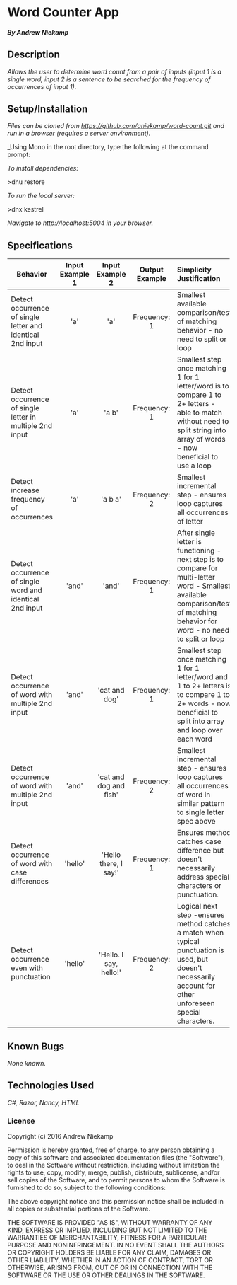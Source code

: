 # Word Counter App

##### By Andrew Niekamp

## Description

_Allows the user to determine word count from a pair of inputs (input 1 is a single word, input 2 is a sentence to be searched for the frequency of occurrences of input 1)._

## Setup/Installation

_Files can be cloned from https://github.com/aniekamp/word-count.git and run in a browser (requires a server environment)._

_Using Mono in the root directory, type the following at the command prompt:

_To install dependencies:_

\>dnu restore

_To run the local server:_

\>dnx kestrel

_Navigate to http://localhost:5004 in your browser._

## Specifications
| Behavior | Input Example 1 | Input Example 2 |  Output Example  | Simplicity Justification |
| -------- |:---------------:|:---------------:|:----------------:|:------------------------ |
| Detect occurrence of single letter and identical 2nd input | 'a' | 'a' | Frequency: 1 | Smallest available comparison/test of matching behavior - no need to split or loop |
| Detect occurrence of single letter in multiple 2nd input | 'a' | 'a b' | Frequency: 1 | Smallest step once matching 1 for 1 letter/word is to compare 1 to 2+ letters - able to match without need to split string into array of words - now beneficial to use a loop |
| Detect increase frequency of occurrences | 'a' | 'a b a' | Frequency: 2 | Smallest incremental step - ensures loop captures all occurrences of letter |
| Detect occurrence of single word and identical 2nd input | 'and' | 'and' | Frequency: 1 | After single letter is functioning - next step is to compare for multi-letter word - Smallest available comparison/test of matching behavior for word - no need to split or loop |
| Detect occurrence of word with multiple 2nd input | 'and' | 'cat and dog' | Frequency: 1 | Smallest step once matching 1 for 1 letter/word and 1 to 2+ letters is to compare 1 to 2+ words - now beneficial to split into array and loop over each word |
| Detect occurrence of word with multiple 2nd input | 'and' | 'cat and dog and fish' | Frequency: 2 | Smallest incremental step - ensures loop captures all occurrences of word in similar pattern to single letter spec above |
| Detect occurrence of word with case differences | 'hello' | 'Hello there, I say!' | Frequency: 1 | Ensures method catches case difference but doesn't necessarily address special characters or punctuation. |
| Detect occurrence even with punctuation | 'hello' | 'Hello. I say, hello!' | Frequency: 2 | Logical next step -ensures method catches a match when typical punctuation is used, but doesn't necessarily account for other unforeseen special characters. |


## Known Bugs

_None known._

## Technologies Used

_C#, Razor, Nancy, HTML_

### License

Copyright (c) 2016 Andrew Niekamp

Permission is hereby granted, free of charge, to any person obtaining a copy of this software and associated documentation files (the "Software"), to deal in the Software without restriction, including without limitation the rights to use, copy, modify, merge, publish, distribute, sublicense, and/or sell copies of the Software, and to permit persons to whom the Software is furnished to do so, subject to the following conditions:

The above copyright notice and this permission notice shall be included in all copies or substantial portions of the Software.

THE SOFTWARE IS PROVIDED "AS IS", WITHOUT WARRANTY OF ANY KIND, EXPRESS OR IMPLIED, INCLUDING BUT NOT LIMITED TO THE WARRANTIES OF MERCHANTABILITY, FITNESS FOR A PARTICULAR PURPOSE AND NONINFRINGEMENT. IN NO EVENT SHALL THE AUTHORS OR COPYRIGHT HOLDERS BE LIABLE FOR ANY CLAIM, DAMAGES OR OTHER LIABILITY, WHETHER IN AN ACTION OF CONTRACT, TORT OR OTHERWISE, ARISING FROM, OUT OF OR IN CONNECTION WITH THE SOFTWARE OR THE USE OR OTHER DEALINGS IN THE SOFTWARE.
